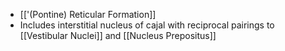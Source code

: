 - [['(Pontine) Reticular Formation]]
- Includes interstitial nucleus of cajal with reciprocal pairings to [[Vestibular Nuclei]] and [[Nucleus Prepositus]]
